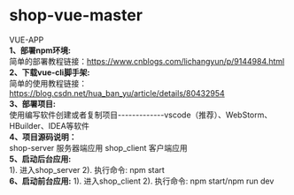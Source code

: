 # shop-vue-master
VUE-APP<br>
<strong>1、部署npm环境:</strong><br>
<span>简单的部署教程链接：https://www.cnblogs.com/lichangyun/p/9144984.html<br>
<strong>2、下载vue-cli脚手架:</strong><br>
<span>简单的使用教程链接：https://blog.csdn.net/hua_ban_yu/article/details/80432954<br>
<strong>3、部署项目:</strong><br>
<span>使用编写软件创建或者复制项目-------------vscode（推荐）、WebStorm、HBuilder、IDEA等软件<br>
<strong>4、项目源码说明：</strong><br>
<span>shop-server  服务器端应用 shop_client  客户端应用<br>
<strong>5、启动后台应用:</strong><br>
<span>1). 进入shop_server
	2). 执行命令: npm start<br>
<strong>6、启动前台应用:</strong>
<span>1). 进入shop_client 
	2). 执行命令: npm start/npm run dev    


